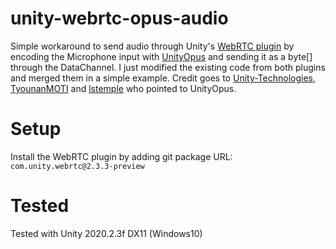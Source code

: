 # unity-webrtc-opus-audio
Simple workaround to send audio through Unity's [WebRTC plugin](https://github.com/Unity-Technologies/com.unity.webrtc) by encoding the Microphone input with [UnityOpus](https://github.com/TyounanMOTI/UnityOpus) and sending it as a byte[] through the DataChannel. I just modified the existing code from both plugins and merged them in a simple example. Credit goes to [Unity-Technologies](https://github.com/Unity-Technologies), [TyounanMOTI](https://github.com/TyounanMOTI) and [lstemple](https://github.com/lstemple) who pointed to UnityOpus.

# Setup
Install the WebRTC plugin by adding git package URL:
```com.unity.webrtc@2.3.3-preview```

# Tested
Tested with Unity 2020.2.3f DX11 (Windows10)
